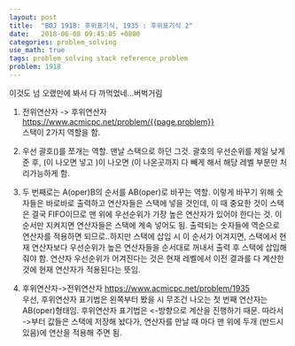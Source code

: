 ```yaml
---
layout: post
title:  "BOJ 1918: 후위표기식, 1935 : 후위표기식 2"
date:   2018-06-08 09:45:05 +0800
categories: problem_solving
use_math: true
tags: problem_solving stack reference_problem
problem: 1918
---
```

이것도 넘 오랬만에 봐서 다 까먹었네...버벅거림  

1. 전위연산자 -> 후위연산자  
<a target="_blank" href="https://www.acmicpc.net/problem/{{page.problem}}">https://www.acmicpc.net/problem/{{page.problem}}</a><br/>
스택이 2가지 역할을 함. 
1. 우선 괄호()를 쪼개는 역할. 맨날 스택으로 하던 그것. 괄호의 우선순위를 제일 낮게 준 후, (이 나오면 넣고 )이 나오면 (이 나온곳까지 다 빼게 해서 해당 레벨 부분만 처리가능하게 함.  
2. 두 번째로는 A(oper)B의 순서를 AB(oper)로 바꾸는 역할. 이렇게 바꾸기 위해 숫자들은 바로바로 출력하고 연산자들은 스택에 넣을 것인데, 이 때 중요한 것이 스택은 결국 FIFO이므로 맨 위에 우선순위가 가장 높은 연산자가 있어야 한다는 것. 이 순서만 지켜지면 연산자들은 스택에 계속 넣어도 됨. 출력되는 숫자들에 역순으로 연산자를 적용하면 되므로..하지만 스택에 삽입 시 이 순서가 어겨지면, 스택에서 현재 연산자보다 우선순위가 높은 연산자들을 순서대로 꺼내서 출력 후 스택에 삽입해줘야 함. 연산자 우선순위가 어겨진다는 것은 현재 레벨에서 이전 결과를 다 계산한 것에 현재 연산자가 적용된다는 뜻임.

  
2. 후위연산자->전위연산자
<a target="_blank" href="https://www.acmicpc.net/problem/1935">https://www.acmicpc.net/problem/1935</a><br/>
우선, 후위연산자 표기법은 왼쪽부터 봤을 시 무조건 나오는 첫 번째 연산자는 AB(oper)형태임. 후위연산자 표기법은 <-방향으로 계산을 진행하기 때문. 따라서 ->부터 값들은 스택에 저장해 놨다가, 연산자를 만날 때 마다 맨 위에 두개 (반드시 있음)에 연산을 적용해 주면 됨. 
